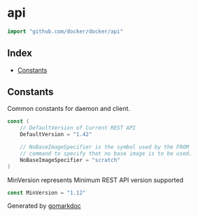 <!-- Code generated by gomarkdoc. DO NOT EDIT -->

# api

```go
import "github.com/docker/docker/api"
```

## Index

- [Constants](<#constants>)


## Constants

Common constants for daemon and client.

```go
const (
    // DefaultVersion of Current REST API
    DefaultVersion = "1.42"

    // NoBaseImageSpecifier is the symbol used by the FROM
    // command to specify that no base image is to be used.
    NoBaseImageSpecifier = "scratch"
)
```

MinVersion represents Minimum REST API version supported

```go
const MinVersion = "1.12"
```



Generated by [gomarkdoc](<https://github.com/princjef/gomarkdoc>)
